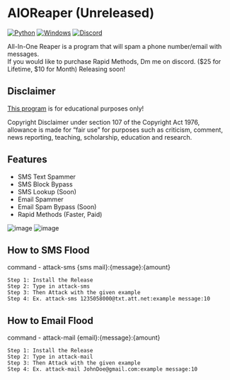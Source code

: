 # AIOReaper (Unreleased)
[![Python](https://img.shields.io/badge/Language-Python-yellow)](https://en.wikipedia.org/wiki/Python_(programming_language)) 
[![Windows](https://img.shields.io/badge/Platform-Windows-darkblue)](https://en.wikipedia.org/wiki/Microsoft_Windows) 
[![Discord](https://img.shields.io/badge/Support-Discord-blue)](https://discord.gg/Mtxy3uXvcn)

All-In-One Reaper is a program that will spam a phone number/email with messages.  
If you would like to purchase Rapid Methods, Dm me on discord. ($25 for Lifetime, $10 for Month)
Releasing soon!
## Disclaimer
[This program](https://github.com/NotSlater/AIOReaper) is for educational purposes only!

Copyright Disclaimer under section 107 of the Copyright Act 1976, allowance is made for “fair use” for purposes such as criticism, comment, news reporting, teaching, scholarship, education and research.

## Features
* SMS Text Spammer
* SMS Block Bypass
* SMS Lookup (Soon)
* Email Spammer
* Email Spam Bypass (Soon)
* Rapid Methods (Faster, Paid)

![image](https://user-images.githubusercontent.com/59234115/156941395-99ff6332-b0bd-4b7b-b80d-b541db754512.png)
![image](https://user-images.githubusercontent.com/59234115/156941443-8ed58780-7ba0-4d23-b0ba-f6c3234d8775.png)

## How to SMS Flood
command - attack-sms {sms mail}:{message}:{amount}
```
Step 1: Install the Release
Step 2: Type in attack-sms
Step 3: Then Attack with the given example
Step 4: Ex. attack-sms 1235058000@txt.att.net:example message:10
```

## How to Email Flood
command - attack-mail {email}:{message}:{amount}
```
Step 1: Install the Release
Step 2: Type in attack-mail
Step 3: Then Attack with the given example
Step 4: Ex. attack-mail JohnDoe@gmail.com:example message:10
```
